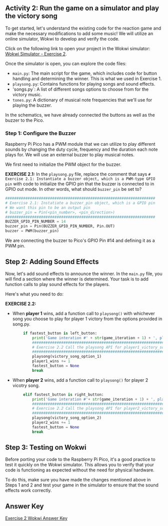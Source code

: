 ## Activity 2: Run the game on a simulator and play the victory song

To get started, let's understand the existing code for the reaction game and make the necessary modifications to add some music! We will utilize an online simulator, Wokwi to develop and verify the code.

Click on the following link to open your project in the Wokwi simulator: [Wokwi Simulator - Exercise 2]( https://wokwi.com/projects/377160264606827521).

Once the simulator is open, you can explore the code files:

- `main.py`: The main script for the game, which includes code for button handling and determining the winner. This is what we used in Exercise 1. 
- `playsong.py`: Contains functions for playing songs and sound effects.
- 'songs.py`: A list of different songs options to choose from for the victory music.
- `tones.py`: A dictionary of musical note frequencies that we'll use for playing the buzzer.

In the schematics, we have already connected the buttons as well as the buzzer to the Pico.

### Step 1: Configure the Buzzer
Raspberry Pi Pico has a PWM module that we can utilize to play different sounds by changing the duty cycle, frequency and the duration each note plays for. We will use an external buzzer to play musical notes. 

We first need to initialize the PWM object for the buzzer.

**EXERCISE 2.1:**
In the `playsong.py` file, replace the comment that says `# Exercise 2.1: Instantiate a buzzer object, which is a PWM-type GPIO pin` with code to initialize the GPIO pin that the buzzer is connected to in GPIO out mode. In other words, what should `buzzer_pin` be set to? 

```python
###################################################################
# Exercise 2.1: Instatiate a buzzer_pin object, which is a GPIO pin
# We want this pin to be an output pin
# buzzer_pin = Pin(<pin_number>, <pin_direction>)
###################################################################
BUZZER_GPIO_PIN_NUMBER = 14
buzzer_pin = Pin(BUZZER_GPIO_PIN_NUMBER, Pin.OUT)
buzzer = PWM(buzzer_pin)
```

We are connecting the buzzer to Pico's GPIO Pin #14 and defining it as a PWM pin.

## Step 2: Adding Sound Effects

Now, let's add sound effects to announce the winner. In the `main.py` file, you will find a section where the winner is determined. Your task is to add function calls to play sound effects for the players.

Here's what you need to do:

**EXERCISE 2.2:**
- When **player 1** wins, add a function call to `playsong()` with whichever song you choose to play for player 1 victory from the options provided in song.py.
  
``` python
        if fastest_button is left_button:
            print('Game interation #' + str(game_iteration + 1) + ', player 1 won')
            ###################################################################
            # Exercise 2.2 Call the playsong API for player1_victory_song
            ###################################################################
            playsong(victory_song_option_1)
            player1_wins += 1
            fastest_button = None
            break
```

- When **player 2** wins, add a function call to `playsong()` for player 2 vicotry song.

``` python
        elif fastest_button is right_button:
            print('Game interation #'+ str(game_iteration + 1) + ', player 2 won')
            ###################################################################
            # Exercise 2.2 Call the playsong API for player2_victory_song
            ###################################################################
            playsong(victory_song_option_2)
            player2_wins += 1
            fastest_button = None
            break
```


## Step 3: Testing on Wokwi

Before porting your code to the Raspberry Pi Pico, it's a good practice to test it quickly on the Wokwi simulator. This allows you to verify that your code is functioning as expected without the need for physical hardware.

To do this, make sure you have made the changes mentioned above in Steps 1 and 2 and test your game in the simulator to ensure that the sound effects work correctly.

## Answer Key

[Exercise 2 Wokwi Answer Key](https://wokwi.com/projects/377155596907249665)
